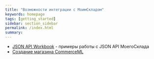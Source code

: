 ```yaml
---
title: "Возможности интеграции с МоимСкладом"
keywords: homepage
tags: [getting_started]
sidebar: section_sidebar
permalink: /index.html
summary:
---
```


* [JSON API Workbook](/workbook/api/remap/1.1/ru/index.html) - примеры работы с JSON API МоегоСклада
* [Создание магазина CommerceML](/workbook/apps/cml/index.html)